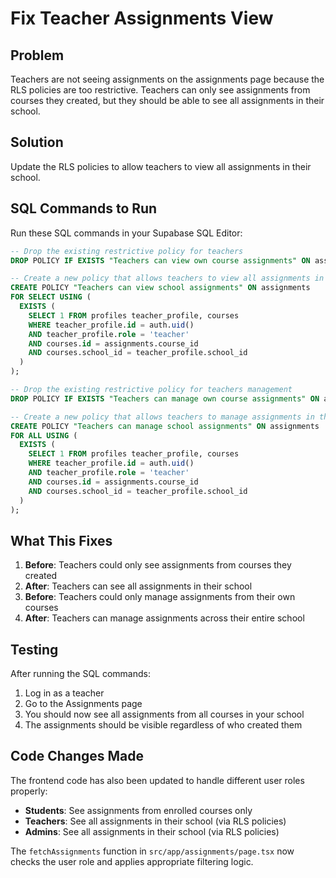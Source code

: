 # Fix Teacher Assignments View

## Problem
Teachers are not seeing assignments on the assignments page because the RLS policies are too restrictive. Teachers can only see assignments from courses they created, but they should be able to see all assignments in their school.

## Solution
Update the RLS policies to allow teachers to view all assignments in their school.

## SQL Commands to Run

Run these SQL commands in your Supabase SQL Editor:

```sql
-- Drop the existing restrictive policy for teachers
DROP POLICY IF EXISTS "Teachers can view own course assignments" ON assignments;

-- Create a new policy that allows teachers to view all assignments in their school
CREATE POLICY "Teachers can view school assignments" ON assignments
FOR SELECT USING (
  EXISTS (
    SELECT 1 FROM profiles teacher_profile, courses
    WHERE teacher_profile.id = auth.uid()
    AND teacher_profile.role = 'teacher'
    AND courses.id = assignments.course_id
    AND courses.school_id = teacher_profile.school_id
  )
);

-- Drop the existing restrictive policy for teachers management
DROP POLICY IF EXISTS "Teachers can manage own course assignments" ON assignments;

-- Create a new policy that allows teachers to manage assignments in their school
CREATE POLICY "Teachers can manage school assignments" ON assignments
FOR ALL USING (
  EXISTS (
    SELECT 1 FROM profiles teacher_profile, courses
    WHERE teacher_profile.id = auth.uid()
    AND teacher_profile.role = 'teacher'
    AND courses.id = assignments.course_id
    AND courses.school_id = teacher_profile.school_id
  )
);
```

## What This Fixes

1. **Before**: Teachers could only see assignments from courses they created
2. **After**: Teachers can see all assignments in their school
3. **Before**: Teachers could only manage assignments from their own courses  
4. **After**: Teachers can manage assignments across their entire school

## Testing

After running the SQL commands:

1. Log in as a teacher
2. Go to the Assignments page
3. You should now see all assignments from all courses in your school
4. The assignments should be visible regardless of who created them

## Code Changes Made

The frontend code has also been updated to handle different user roles properly:

- **Students**: See assignments from enrolled courses only
- **Teachers**: See all assignments in their school (via RLS policies)
- **Admins**: See all assignments in their school (via RLS policies)

The `fetchAssignments` function in `src/app/assignments/page.tsx` now checks the user role and applies appropriate filtering logic.

